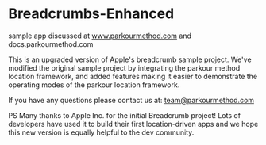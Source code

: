 # Breadcrumbs-Enhanced

sample app discussed at www.parkourmethod.com and docs.parkourmethod.com

This is an upgraded version of Apple's breadcrumb sample project. We've modified the original sample project by integrating the parkour method location framework, and added features making it easier to demonstrate the operating modes of the parkour location framework.

If you have any questions please contact us at: team@parkourmethod.com

PS Many thanks to Apple Inc. for the initial Breadcrumb project! Lots of developers have used it to build their first location-driven apps and we hope this new version is equally helpful to the dev community.
